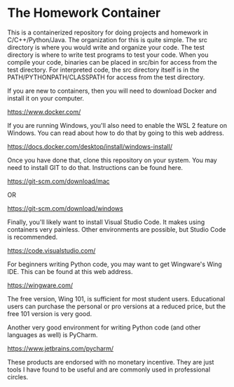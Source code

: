 # The Homework Container

This is a containerized repository for doing projects and homework in
C/C++/Python/Java. The organization for this is quite simple. The src
directory is where you would write and organize your code. The test
directory is where to write test programs to test your code. When
you compile your code, binaries can be placed in src/bin for access
from the test directory. For interpreted code, the src directory itself
is in the PATH/PYTHONPATH/CLASSPATH for access from the test directory.

If you are new to containers, then you will need to download Docker and
install it on your computer.

https://www.docker.com/

If you are running Windows, you'll also need to
enable the WSL 2 feature on Windows. You can read about how to do that by
going to this web address.

https://docs.docker.com/desktop/install/windows-install/

Once you have done that, clone this repository on your system. You may need to
install GIT to do that. Instructions can be found here.

https://git-scm.com/download/mac

OR

https://git-scm.com/download/windows

Finally, you'll likely want to install Visual Studio Code. It makes using
containers very painless. Other environments are possible, but Studio Code
is recommended.

https://code.visualstudio.com/

For beginners writing Python code, you may want to get Wingware's Wing IDE.
This can be found at this web address.

https://wingware.com/

The free version, Wing 101, is sufficient for most student users. Educational
users can purchase the personal or pro versions at a reduced price, but the
free 101 version is very good.

Another very good environment for writing Python code (and other languages as
well) is PyCharm.

https://www.jetbrains.com/pycharm/

These products are endorsed with no monetary incentive. They are just tools
I have found to be useful and are commonly used in professional circles.
